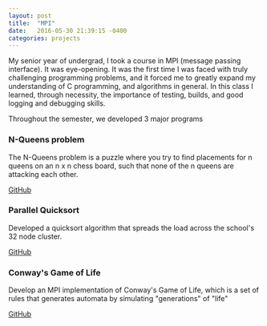 ```yaml
---
layout: post
title:  "MPI"
date:   2016-05-30 21:39:15 -0400
categories: projects
---
```


My senior year of undergrad, I took a course in MPI (message passing interface).
It was eye-opening. It was the first time I was faced with truly challenging
programming problems, and it forced me to greatly expand my understanding of
C programming, and algorithms in general. In this class I learned, through
necessity, the importance of testing, builds, and good logging and debugging
skills.

Throughout the semester, we developed 3 major programs

### N-Queens problem
The N-Queens problem is a puzzle where you try to find placements for
n queens on an n x n chess board, such that none of the n queens are attacking
each other.

[GitHub](https://github.com/mmallett/cpre426/tree/master/prog1/nqueen-serial.c)

### Parallel Quicksort
Developed a quicksort algorithm that spreads the load across the school's 32
node cluster.

[GitHub](https://github.com/mmallett/cpre426/blob/master/prog2/sort.c)

### Conway's Game of Life
Develop an MPI implementation of Conway's Game of Life, which is a set of
rules that generates automata by simulating "generations" of "life"

[GitHub](https://github.com/mmallett/cpre426/blob/master/prog3/life.c)
